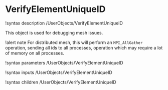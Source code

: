 # VerifyElementUniqueID

!syntax description /UserObjects/VerifyElementUniqueID

This object is used for debugging mesh issues.

!alert note
For distributed mesh, this will perform an `MPI_AllGather` operation, sending all ids to all processes, operation which may require a lot of memory on all processes.

!syntax parameters /UserObjects/VerifyElementUniqueID

!syntax inputs /UserObjects/VerifyElementUniqueID

!syntax children /UserObjects/VerifyElementUniqueID
